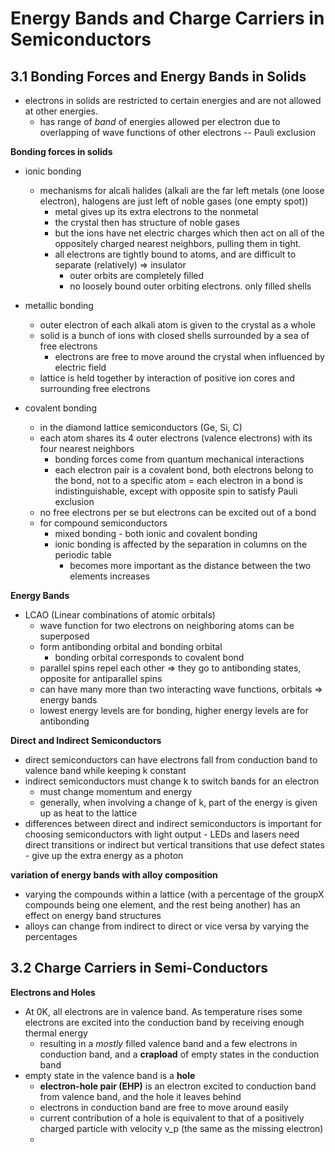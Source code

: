 Energy Bands and Charge Carriers in Semiconductors
===
3.1 Bonding Forces and Energy Bands in Solids
---
- electrons in solids are restricted to certain energies and are not allowed at other energies.  
	- has range of *band* of energies allowed per electron due to overlapping of wave functions of other electrons -- Pauli exclusion

**Bonding forces in solids**
- ionic bonding
	- mechanisms for alcali halides (alkali are the far left metals (one loose electron), halogens are just left of noble gases (one empty spot))
		- metal gives up its extra electrons to the nonmetal
		- the crystal then has structure of noble gases
		- but the ions have net electric charges which then act on all of the oppositely charged nearest neighbors, pulling them in tight.
		- all electrons are tightly bound to atoms, and are difficult to separate (relatively) => insulator
			- outer orbits are completely filled
			- no loosely bound outer orbiting electrons.  only filled shells
- metallic bonding
	- outer electron of each alkali atom is given to the crystal as a whole
	- solid is a bunch of ions with closed shells surrounded by a sea of free electrons
		- electrons are free to move around the crystal when influenced by electric field
	- lattice is held together by interaction of positive ion cores and surrounding free electrons

- covalent bonding
	- in the diamond lattice semiconductors (Ge, Si, C)
	- each atom shares its 4 outer electrons (valence electrons) with its four nearest neighbors 
		- bonding forces come from quantum mechanical interactions
		- each electron pair is a covalent bond, both electrons belong to the bond, not to a specific atom
			= each electron in a bond is indistinguishable, except with opposite spin to satisfy Pauli exclusion
	- no free electrons per se but electrons can be excited out of a bond
	- for compound semiconductors
		- mixed bonding - both ionic and covalent bonding
		- ionic bonding is affected by the separation in columns on the periodic table
			- becomes more important as the distance between the two elements increases

**Energy Bands**
- LCAO (Linear combinations of atomic orbitals)
	- wave function for two electrons on neighboring atoms can be superposed
	- form antibonding orbital and bonding orbital
		- bonding orbital corresponds to covalent bond
	- parallel spins repel each other => they go to antibonding states, opposite for antiparallel spins
	- can have many more than two interacting wave functions, orbitals => energy bands
	- lowest energy levels are for bonding, higher energy levels are for antibonding

**Direct and Indirect Semiconductors**
- direct semiconductors can have electrons fall from conduction band to valence band while keeping k constant
- indirect semiconductors must change k to switch bands for an electron
	- must change momentum and energy
	- generally, when involving a change of k, part of the energy is given up as heat to the lattice
- differences between direct and indirect semiconductors is important for choosing semiconductors with light output
           	- LEDs and lasers need direct transitions or indirect but vertical transitions that use defect states 
		- give up the extra energy as a photon

**variation of energy bands with alloy composition**
- varying the compounds within a lattice (with a percentage of the groupX compounds being one element, and the rest being another) has an effect on energy band structures
- alloys can change from indirect to direct or vice versa by varying the percentages

3.2 Charge Carriers in Semi-Conductors
---
**Electrons and Holes**
- At 0K, all electrons are in valence band.  As temperature rises some electrons are excited into the conduction band by receiving enough thermal energy
  - resulting in a *mostly* filled valence band and a few electrons in conduction band, and a **crapload** of empty states in the conduction band
- empty state in the valence band is a **hole**
  - **electron-hole pair (EHP)** is an electron excited to conduction band from valence band, and the hole it leaves behind
  - electrons in conduction band are free to move around easily
  - current contribution of a hole is equivalent to that of a positively charged particle with velocity v_p (the same as the missing electron)
  - 


